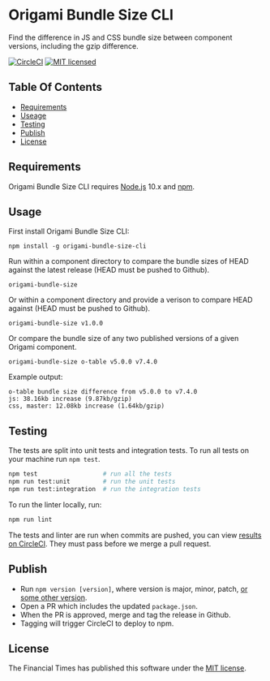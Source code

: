 
# Origami Bundle Size CLI

Find the difference in JS and CSS bundle size between component versions, including the gzip difference.

[![CircleCI](https://circleci.com/gh/Financial-Times/origami-bundle-size-cli.svg?style=svg)](https://circleci.com/gh/Financial-Times/origami-bundle-size-cli)
[![MIT licensed](https://img.shields.io/badge/license-MIT-blue.svg)][license]


## Table Of Contents

  * [Requirements](#requirements)
  * [Useage](#useage)
  * [Testing](#testing)
  * [Publish](#publish)
  * [License](#license)


## Requirements

Origami Bundle Size CLI requires [Node.js] 10.x and [npm].

## Usage

First install  Origami Bundle Size CLI:

```
npm install -g origami-bundle-size-cli
```

Run within a component directory to compare the bundle sizes of HEAD against the
latest release (HEAD must be pushed to Github).
```
origami-bundle-size
```

Or within a component directory and provide a verison to compare HEAD against (HEAD must be pushed to Github).
```
origami-bundle-size v1.0.0
```

Or compare the bundle size of any two published versions of a given Origami
component.
```
origami-bundle-size o-table v5.0.0 v7.4.0
```

Example output:
```
o-table bundle size difference from v5.0.0 to v7.4.0
js: 38.16kb increase (9.87kb/gzip)
css, master: 12.08kb increase (1.64kb/gzip)
```

## Testing

The tests are split into unit tests and integration tests. To run all tests on your machine run `npm test`.

```sh
npm test                  # run all the tests
npm run test:unit         # run the unit tests
npm run test:integration  # run the integration tests
```

To run the linter locally, run:

```sh
npm run lint
```

The tests and linter are run when commits are pushed, you can view [results on CircleCI][ci]. They must pass before we merge a pull request.


## Publish

- Run `npm version [version]`, where version is major, minor, patch, [or some other version](https://docs.npmjs.com/cli/version).
- Open a PR which includes the updated `package.json`.
- When the PR is approved, merge and tag the release in Github.
- Tagging will trigger CircleCI to deploy to npm.

## License

The Financial Times has published this software under the [MIT license][license].


[ci]: https://circleci.com/gh/Financial-Times/origami-bundle-size-cli
[license]: http://opensource.org/licenses/MIT
[node.js]: https://nodejs.org/
[npm]: https://www.npmjs.com/
